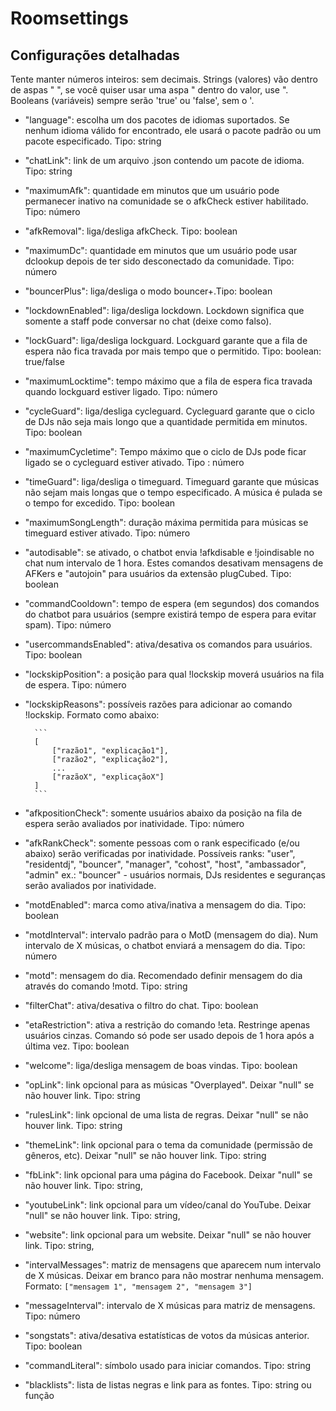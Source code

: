 Roomsettings
============

Configurações detalhadas
------------------------

Tente manter números inteiros: sem decimais. 
Strings (valores) vão dentro de aspas " ", se você quiser usar uma aspa " dentro do valor, use \". 
Booleans (variáveis) sempre serão 'true' ou 'false', sem o '.

- "language": escolha um dos pacotes de idiomas suportados. Se nenhum idioma válido for encontrado, ele usará o pacote padrão ou um pacote especificado. Tipo: string
- "chatLink": link de um arquivo .json contendo um pacote de idioma. Tipo: string
- "maximumAfk": quantidade em minutos que um usuário pode permanecer inativo na comunidade se o afkCheck estiver habilitado. Tipo: número
- "afkRemoval": liga/desliga afkCheck. Tipo: boolean             
- "maximumDc": quantidade em minutos que um usuário pode usar dclookup depois de ter sido desconectado da comunidade. Tipo: número 
- "bouncerPlus": liga/desliga o modo bouncer+.Tipo: boolean                
- "lockdownEnabled": liga/desliga lockdown. Lockdown significa que somente a staff pode conversar no chat (deixe como falso).                
- "lockGuard": liga/desliga lockguard. Lockguard garante que a fila de espera não fica travada por mais tempo que o permitido. Tipo: boolean: true/false
- "maximumLocktime": tempo máximo que a fila de espera fica travada quando lockguard estiver ligado. Tipo: número
- "cycleGuard": liga/desliga cycleguard. Cycleguard garante que o ciclo de DJs não seja mais longo que a quantidade permitida em minutos. Tipo: boolean
- "maximumCycletime": Tempo máximo que o ciclo de DJs pode ficar ligado se o cycleguard estiver ativado. Tipo : número
- "timeGuard": liga/desliga o timeguard. Timeguard garante que músicas não sejam mais longas que o tempo especificado. A música é pulada se o tempo for excedido. Tipo: boolean
- "maximumSongLength": duração máxima permitida para músicas se timeguard estiver ativado. Tipo: número
- "autodisable": se ativado, o chatbot envia !afkdisable e !joindisable no chat num intervalo de 1 hora. Estes comandos desativam mensagens de AFKers e "autojoin" para usuários da extensão plugCubed. Tipo: boolean                
- "commandCooldown": tempo de espera (em segundos) dos comandos do chatbot para usuários (sempre existirá tempo de espera para evitar spam). Tipo: número
- "usercommandsEnabled": ativa/desativa os comandos para usuários. Tipo: boolean                
- "lockskipPosition": a posição para qual !lockskip moverá usuários na fila de espera. Tipo: número
- "lockskipReasons": possíveis razões para adicionar ao comando !lockskip. Formato como abaixo:

    	```
    	[
    		["razão1", "explicação1"],
    		["razão2", "explicação2"],
    		...
    		["razãoX", "explicaçãoX"]
    	]
    	```
    	
- "afkpositionCheck": somente usuários abaixo da posição na fila de espera serão avaliados por inatividade. Tipo: número
- "afkRankCheck": somente pessoas com o rank especificado (e/ou abaixo) serão verificadas por inatividade. Possíveis ranks: 
	"user", "residentdj", "bouncer", "manager", "cohost", "host", "ambassador", "admin"
   	ex.: "bouncer" - usuários normais, DJs residentes e seguranças serão avaliados por inatividade.                
- "motdEnabled": marca como ativa/inativa a mensagem do dia. Tipo: boolean
- "motdInterval": intervalo padrão para o MotD (mensagem do dia). Num intervalo de X músicas, o chatbot enviará a mensagem do dia. Tipo: número
- "motd": mensagem do dia. Recomendado definir mensagem do dia através do comando !motd. Tipo: string                
- "filterChat": ativa/desativa o filtro do chat. Tipo: boolean
- "etaRestriction": ativa a restrição do comando !eta. Restringe apenas usuários cinzas. Comando só pode ser usado depois de 1 hora após a última vez. Tipo: boolean
- "welcome": liga/desliga mensagem de boas vindas. Tipo: boolean
- "opLink": link opcional para as músicas "Overplayed". Deixar "null" se não houver link. Tipo: string
- "rulesLink": link opcional de uma lista de regras. Deixar "null" se não houver link. Tipo: string
- "themeLink": link opcional para o tema da comunidade (permissão de gêneros, etc). Deixar "null" se não houver link. Tipo: string
- "fbLink": link opcional para uma página do Facebook. Deixar "null" se não houver link. Tipo: string,
- "youtubeLink": link opcional para um vídeo/canal do YouTube. Deixar "null" se não houver link. Tipo: string,
- "website": link opcional para um website. Deixar "null" se não houver link. Tipo: string,
- "intervalMessages": matriz de mensagens que aparecem num intervalo de X músicas. Deixar em branco para não mostrar nenhuma mensagem. Formato:
	`["mensagem 1", "mensagem 2", "mensagem 3"]`
- "messageInterval": intervalo de X músicas para matriz de mensagens. Tipo: número
- "songstats": ativa/desativa estatísticas de votos da músicas anterior. Tipo: boolean
- "commandLiteral": símbolo usado para iniciar comandos. Tipo: string
- "blacklists": lista de listas negras e link para as fontes. Tipo: string ou função
